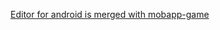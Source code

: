[Editor for android is merged with mobapp-game](https://github.com/vipaoL/mobap-game/tree/android#mobapp-editor)
